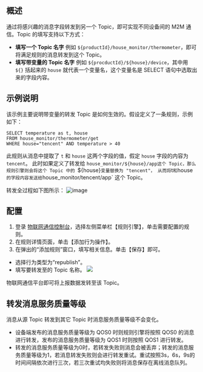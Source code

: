 
## 概述
通过将感兴趣的消息字段转发到另一个 Topic，即可实现不同设备间的 M2M 通信。Topic 的填写支持以下方式：
- **填写一个 Topic 名字**
例如 `${productId}/house_monitor/thermometer`，即可将满足规则的消息转发到这个 Topic。
- **填写带变量的 Topic 名字**
例如 `${procductId}/${house}/device`，其中用 `${}` 括起来的 `house` 就代表一个变量名，这个变量名是 SELECT 语句中选取出来的字段内容。

## 示例说明
该示例主要说明带变量的转发 Topic 是如何生效的。假设定义了一条规则，示例如下：
```
SELECT temperature as t, house 
FROM house_monitor/thermometer/get 
WHERE house="tencent" AND temperature > 40
```

此规则从消息中提取了 `t` 和 `house` 这两个字段的值，假定 `house` 字段的内容为 `tencent`。
此时如果定义了转发给 `house_monitor/${house}/app这个 Topic，那么规则引擎则会将这个 Topic 中的 `${house}` 变量替换为 "tencent"， 从而将 `t` 和 `house` 的字段内容发送给 `house_monitor/tencent/app` 这个 Topic。

转发全过程如下图所示：
![image](https://main.qcloudimg.com/raw/d4914e4b87c30f9240bbfcd62411be8a.png)

## 配置
1. 登录 [物联网通信控制台](https://console.cloud.tencent.com/iotcloud)，选择左侧菜单栏【规则引擎】，单击需要配置的规则。
2. 在规则详情页面，单击【添加行为操作】。
3. 在弹出的“添加规则”窗口，填写相关信息。单击【保存】即可。
 - 选择行为类型为“republish”。
 - 填写要转发至的 Topic 名称。
![](https://main.qcloudimg.com/raw/ecec657128df4e50498213fda2aaa23f.jpg)

物联网通信平台即可将上报数据发转至该 Topic。

## 转发消息服务质量等级

消息从源 Topic 转发到其它 Topic 时消息服务质量等级不会变化。
- 设备端发布的消息服务质量等级为 QOS0 时则规则引擎将按照 QOS0 的消息进行转发，发布的消息服务质量等级为 QOS1 时则按照 QOS1 进行转发。
- 转发的消息服务质量等级为0时，若转发失败则消息会被丢弃；转发的消息服务质量等级为1，若消息转发失败则会进行转发重试。重试按照3s，6s，9s的时间间隔依次进行三次，若三次重试均失败则将消息保存在离线消息队列。


